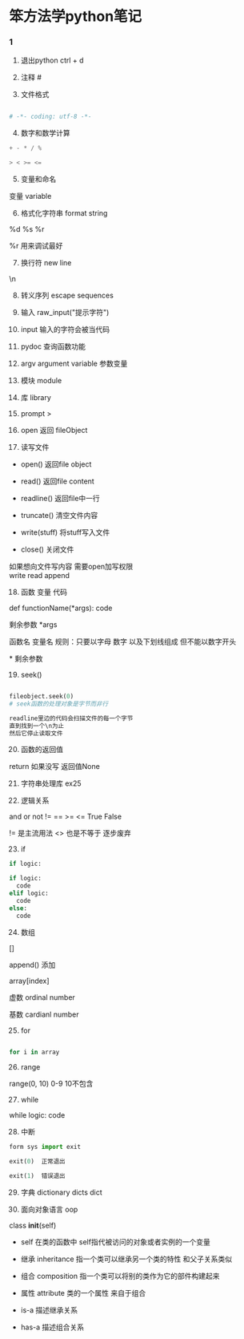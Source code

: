 # 笨方法学python笔记

### 1

1. 退出python ctrl + d

2. 注释  #


3. 文件格式

```python

# -*- coding: utf-8 -*-

```

4. 数字和数学计算

```python
+ - * / %  

> < >= <=

```

5. 变量和命名

变量 variable   

6. 格式化字符串 format string

%d %s %r   

%r 用来调试最好   

7. 换行符 new line

\\n

8. 转义序列 escape sequences

9. 输入 raw_input("提示字符")

10. input 输入的字符会被当代码

11. pydoc 查询函数功能

12. argv  argument variable  参数变量

13. 模块 module

14. 库 library

15. prompt   >

16. open  返回 fileObject

17. 读写文件

* open()   返回file object

* read()   返回file content

* readline() 返回file中一行

* truncate()  清空文件内容

* write(stuff)  将stuff写入文件

* close()  关闭文件

如果想向文件写内容 需要open加写权限  
write read append   

18. 函数  变量  代码

def functionName(*args):
  code

剩余参数 *args

函数名 变量名 规则：只要以字母 数字 以及下划线组成 但不能以数字开头   

\* 剩余参数   

19. seek()

```python

fileobject.seek(0)
# seek函数的处理对象是字节而非行

readline里边的代码会扫描文件的每一个字节  
直到找到一个\n为止
然后它停止读取文件
```

20. 函数的返回值

return  如果没写 返回值None   

21. 字符串处理库 ex25

22. 逻辑关系

and  or  not  !=   ==  >= <= True False   

!= 是主流用法  <> 也是不等于 逐步废弃   

23. if

```python
if logic:

if logic:
  code
elif logic:
  code
else:
  code
```

24. 数组

[]  

append()  添加   

array[index]

虚数 ordinal number

基数  cardianl number

25. for

```python

for i in array

```

26. range 

range(0, 10) 0-9 10不包含

27. while

while logic:
  code

28. 中断

```python
form sys import exit

exit(0)  正常退出

exit(1)  错误退出
```

29. 字典 dictionary  dicts dict

30. 面向对象语言 oop

class __init__(self)   

* self 在类的函数中 self指代被访问的对象或者实例的一个变量  

* 继承 inheritance 指一个类可以继承另一个类的特性 和父子关系类似

* 组合 composition 指一个类可以将别的类作为它的部件构建起来 

* 属性 attribute 类的一个属性 来自于组合

* is-a 描述继承关系 

* has-a 描述组合关系


















